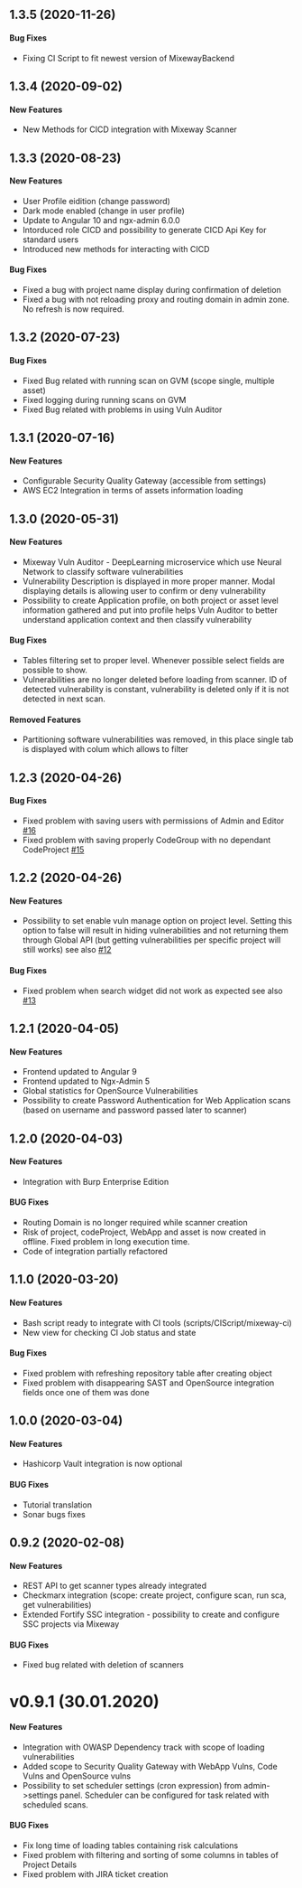 ## 1.3.5 (2020-11-26)
#### Bug Fixes
* Fixing CI Script to fit newest version of MixewayBackend

<a name="1.3.4"></a>
## 1.3.4 (2020-09-02)

#### New Features
* New Methods for CICD integration with Mixeway Scanner

<a name="1.3.3"></a>
## 1.3.3 (2020-08-23)

#### New Features
* User Profile eidition (change password)
* Dark mode enabled (change in user profile)
* Update to Angular 10 and ngx-admin 6.0.0
* Intorduced role CICD and possibility to generate CICD Api Key for standard users
* Introduced new methods for interacting with CICD


#### Bug Fixes
* Fixed a bug with project name display during confirmation of deletion
* Fixed a bug with not reloading proxy and routing domain in admin zone. No refresh is now required.

<a name="1.3.2"></a>
## 1.3.2 (2020-07-23)

#### Bug Fixes
* Fixed Bug related with running scan on GVM (scope single, multiple asset)
* Fixed logging during running scans on GVM
* Fixed Bug related with problems in using Vuln Auditor


<a name="1.3.1"></a>
## 1.3.1 (2020-07-16)

#### New Features
* Configurable Security Quality Gateway (accessible from settings)
* AWS EC2 Integration in terms of assets information loading

<a name="1.3.0"></a>
## 1.3.0 (2020-05-31)

#### New Features

* Mixeway Vuln Auditor - DeepLearning microservice which use Neural Network to classify software vulnerabilities
* Vulnerability Description is displayed in more proper manner. Modal displaying details is allowing user to confirm or
deny vulnerability
* Possibility to create Application profile, on both project or asset level information gathered and put into profile
helps Vuln Auditor to better understand application context and then classify vulnerability

#### Bug Fixes
* Tables filtering set to proper level. Whenever possible select fields are possible to show.
* Vulnerabilities are no longer deleted before loading from scanner. ID of detected vulnerability is constant, vulnerability is deleted
only if it is not detected in next scan.

#### Removed Features
* Partitioning software vulnerabilities was removed, in this place single tab is displayed with colum which allows to filter

<a name="1.2.3"></a>
## 1.2.3 (2020-04-26)

#### Bug Fixes

* Fixed problem with saving users with permissions of Admin and Editor [#16](/../../issues/16)
* Fixed problem with saving properly CodeGroup with no dependant CodeProject [#15](/../../issues/15)


<a name="1.2.2"></a>
## 1.2.2 (2020-04-26)

#### New Features

* Possibility to set enable vuln manage option on project level. Setting this option to false will result
in hiding vulnerabilities and not returning them through Global API (but getting vulnerabilities per
specific project will still works) see also [#12](/../../issues/12)

#### Bug Fixes

* Fixed problem when search widget did not work as expected see also [#13](/../../issues/13)

<a name="1.2.1"></a>
## 1.2.1 (2020-04-05)

#### New Features

* Frontend updated to Angular 9
* Frontend updated to Ngx-Admin 5
* Global statistics for OpenSource Vulnerabilities
* Possibility to create Password Authentication for Web Application scans (based on username and password passed later to scanner)

<a name="1.2.0"></a>
## 1.2.0 (2020-04-03)

#### New Features

* Integration with Burp Enterprise Edition

#### BUG Fixes
* Routing Domain is no longer required while scanner creation
* Risk of project, codeProject, WebApp and asset is now created in offline. Fixed problem in long execution time. 
* Code of integration partially refactored


<a name="1.1.0"></a>
## 1.1.0 (2020-03-20)

#### New Features

* Bash script ready to integrate with CI tools (scripts/CIScript/mixeway-ci)
* New view for checking CI Job status and state

#### Bug Fixes
* Fixed problem with refreshing repository table after creating object
* Fixed problem with disappearing SAST and OpenSource integration fields once one of them was done

<a name="1.0.0"></a>
## 1.0.0 (2020-03-04)

#### New Features

* Hashicorp Vault integration is now optional

#### BUG Fixes
* Tutorial translation
* Sonar bugs fixes

<a name="0.9.2"></a>
## 0.9.2 (2020-02-08)

#### New Features

* REST API to get scanner types already integrated
* Checkmarx integration (scope: create project, configure scan, run sca, get vulnerabilities)
* Extended Fortify SSC integration - possibility to create and configure SSC projects via Mixeway

#### BUG Fixes
* Fixed bug related with deletion of scanners


# v0.9.1 (30.01.2020)

#### New Features
- Integration with OWASP Dependency track with scope of loading vulnerabilities
- Added scope to Security Quality Gateway with WebApp Vulns, Code Vulns and OpenSource vulns 
- Possibility to set scheduler settings (cron expression) from admin->settings panel. 
Scheduler can be configured for task related with scheduled scans.

#### BUG Fixes

- Fix long time of loading tables containing risk calculations
- Fixed problem with filtering and sorting of some columns in tables of Project Details
- Fixed problem with JIRA ticket creation
